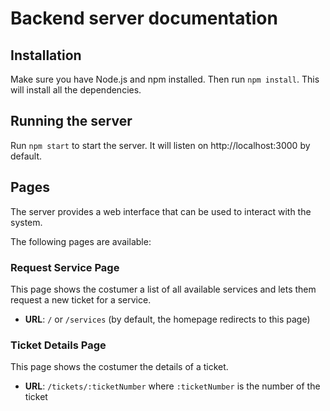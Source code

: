 # Backend server documentation

## Installation

Make sure you have Node.js and npm installed. Then run `npm install`. This will install all the dependencies.

## Running the server

Run `npm start` to start the server. It will listen on http://localhost:3000 by default.

## Pages

The server provides a web interface that can be used to interact with the system.

The following pages are available:

### Request Service Page

This page shows the costumer a list of all available services and lets them request a new ticket for a service.

- **URL**: `/` or `/services` (by default, the homepage redirects to this page)

### Ticket Details Page

This page shows the costumer the details of a ticket.

- **URL**: `/tickets/:ticketNumber` where `:ticketNumber` is the number of the ticket